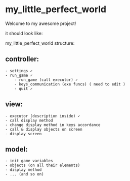 # **my_little_perfect_world**

Welcome to my awesome project!

it should look like:

my_little_perfect_world structure:

  ## controller:
    - settings ✓
    - run_game ✓
        - run_game (call executor) ✓
        - keys_communication (exe funcs) ( need to edit )
        - quit ✓

  ## view:
    - executor (description inside) ✓
    - call display method
    - change display method in keys accordance
    - call & display objects on screen
    - display screen

  ## model:
    - init game variables
    - objects (on all their elements)
    - display method
    - ... (and so on)